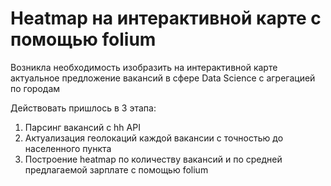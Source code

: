 # Heatmap на интерактивной карте с помощью folium

Возникла необходимость изобразить на интерактивной карте актуальное предложение вакансий в сфере Data Science с агрегацией по городам

Действовать пришлось в 3 этапа:

1. Парсинг вакансий с hh API
2. Актуализация геолокаций каждой вакансии с точностью до населенного пункта
3. Построение heatmap по количеству вакансий и по средней предлагаемой зарплате с помощью folium
